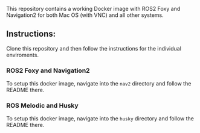 This repository contains a working Docker image with ROS2 Foxy and Navigation2 for both Mac OS (with VNC) and all other systems.

## Instructions:

Clone this repository and then follow the instructions for the individual enviroments.

### ROS2 Foxy and Navigation2

To setup this docker image, navigate into the `nav2` directory and follow the README there.

### ROS Melodic and Husky

To setup this docker image, navigate into the `husky` directory and follow the README there.
